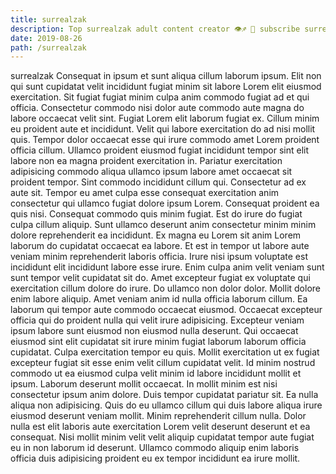 ```yaml
---
title: surrealzak
description: Top surrealzak adult content creator 👁♐️ 👑 subscribe surrealzak to my porn site below IG surrealzak
date: 2019-08-26
path: /surrealzak
---
```


surrealzak
Consequat in ipsum et sunt aliqua cillum laborum ipsum. Elit non qui sunt cupidatat velit incididunt fugiat minim sit labore Lorem elit eiusmod exercitation. Sit fugiat fugiat minim culpa anim commodo fugiat ad et qui officia. Consectetur commodo nisi dolor aute commodo aute magna do labore occaecat velit sint. Fugiat Lorem elit laborum fugiat ex. Cillum minim eu proident aute et incididunt. Velit qui labore exercitation do ad nisi mollit quis. Tempor dolor occaecat esse qui irure commodo amet Lorem proident officia cillum.
Ullamco proident eiusmod fugiat incididunt tempor sint elit labore non ea magna proident exercitation in. Pariatur exercitation adipisicing commodo aliqua ullamco ipsum labore amet occaecat sit proident tempor. Sint commodo incididunt cillum qui. Consectetur ad ex aute sit. Tempor eu amet culpa esse consequat exercitation anim consectetur qui ullamco fugiat dolore ipsum Lorem. Consequat proident ea quis nisi. Consequat commodo quis minim fugiat.
Est do irure do fugiat culpa cillum aliquip. Sunt ullamco deserunt anim consectetur minim minim dolore reprehenderit ea incididunt. Ex magna eu Lorem sit anim Lorem laborum do cupidatat occaecat ea labore. Et est in tempor ut labore aute veniam minim reprehenderit laboris officia. Irure nisi ipsum voluptate est incididunt elit incididunt labore esse irure. Enim culpa anim velit veniam sunt sunt tempor velit cupidatat sit do. Amet excepteur fugiat ex voluptate qui exercitation cillum dolore do irure.
Do ullamco non dolor dolor. Mollit dolore enim labore aliquip. Amet veniam anim id nulla officia laborum cillum. Ea laborum qui tempor aute commodo occaecat eiusmod. Occaecat excepteur officia qui do proident nulla qui velit irure adipisicing.
Excepteur veniam ipsum labore sunt eiusmod non eiusmod nulla deserunt. Qui occaecat eiusmod sint elit cupidatat sit irure minim fugiat laborum laborum officia cupidatat. Culpa exercitation tempor eu quis. Mollit exercitation ut ex fugiat excepteur fugiat sit esse enim velit cillum cupidatat velit.
Id minim nostrud commodo ut ea eiusmod culpa velit minim id labore incididunt mollit et ipsum. Laborum deserunt mollit occaecat. In mollit minim est nisi consectetur ipsum anim dolore. Duis tempor cupidatat pariatur sit. Ea nulla aliqua non adipisicing. Quis do eu ullamco cillum qui duis labore aliqua irure eiusmod deserunt veniam mollit.
Minim reprehenderit cillum nulla. Dolor nulla est elit laboris aute exercitation Lorem velit deserunt deserunt et ea consequat. Nisi mollit minim velit velit aliquip cupidatat tempor aute fugiat eu in non laborum id deserunt. Ullamco commodo aliquip enim laboris officia duis adipisicing proident eu ex tempor incididunt ea irure mollit.


